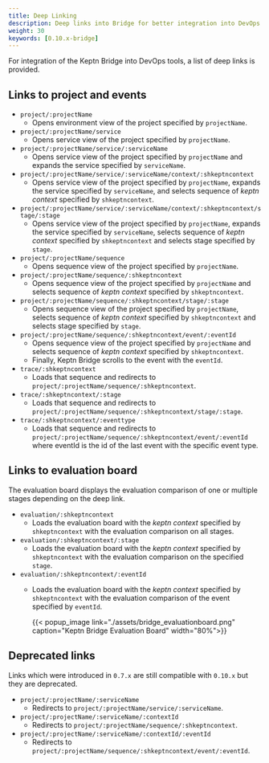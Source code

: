```yaml
---
title: Deep Linking
description: Deep links into Bridge for better integration into DevOps tools
weight: 30
keywords: [0.10.x-bridge]
---
```


For integration of the Keptn Bridge into DevOps tools, a list of deep links is provided. 

## Links to project and events

- `project/:projectName`
  - Opens environment view of the project specified by `projectName`.
- `project/:projectName/service`
  - Opens service view of the project specified by `projectName`.
- `project/:projectName/service/:serviceName`
  - Opens service view of the project specified by `projectName` and expands the service specified by `serviceName`.
- `project/:projectName/service/:serviceName/context/:shkeptncontext`
  - Opens service view of the project specified by `projectName`, expands the service specified by `serviceName`, and selects sequence of *keptn context* specified by `shkeptncontext`.
- `project/:projectName/service/:serviceName/context/:shkeptncontext/stage/:stage`
  - Opens service view of the project specified by `projectName`, expands the service specified by `serviceName`, selects sequence of *keptn context* specified by `shkeptncontext` and selects stage specified by `stage`.
- `project/:projectName/sequence`
  - Opens sequence view of the project specified by `projectName`.
- `project/:projectName/sequence/:shkeptncontext`
  - Opens sequence view of the project specified by `projectName` and selects sequence of *keptn context* specified by `shkeptncontext`.
- `project/:projectName/sequence/:shkeptncontext/stage/:stage`
  - Opens sequence view of the project specified by `projectName`, selects sequence of *keptn context* specified by `shkeptncontext` and selects stage specified by `stage`.
- `project/:projectName/sequence/:shkeptncontext/event/:eventId`
  - Opens sequence view of the project specified by `projectName` and selects sequence of *keptn context* specified by `shkeptncontext`.
  - Finally, Keptn Bridge scrolls to the event with the `eventId`.
- `trace/:shkeptncontext`
  - Loads that sequence and redirects to `project/:projectName/sequence/:shkeptncontext`.
- `trace/:shkeptncontext/:stage`
  - Loads that sequence and redirects to `project/:projectName/sequence/:shkeptncontext/stage/:stage`.
- `trace/:shkeptncontext/:eventtype`
  - Loads that sequence and redirects to `project/:projectName/sequence/:shkeptncontext/event/:eventId` where eventId is the id of the last event with the specific event type.

## Links to evaluation board

The evaluation board displays the evaluation comparison of one or multiple stages depending on the deep link.

- `evaluation/:shkeptncontext`
  - Loads the evaluation board with the *keptn context* specified by `shkeptncontext` with the evaluation comparison on all stages.
- `evaluation/:shkeptncontext/:stage`
  - Loads the evaluation board with the *keptn context* specified by `shkeptncontext` with the evaluation comparison on the specified `stage`.
- `evaluation/:shkeptncontext/:eventId`
  - Loads the evaluation board with the *keptn context* specified by `shkeptncontext` with the evaluation comparison of the event specified by `eventId`.
  
    {{< popup_image
      link="./assets/bridge_evaluationboard.png"
      caption="Keptn Bridge Evaluation Board"
      width="80%">}}

## Deprecated links

Links which were introduced in `0.7.x` are still compatible with `0.10.x` but they are deprecated.

- `project/:projectName/:serviceName`
  - Redirects to `project/:projectName/service/:serviceName`.
- `project/:projectName/:serviceName/:contextId`
  - Redirects to `project/:projectName/sequence/:shkeptncontext`.
- `project/:projectName/:serviceName/:contextId/:eventId`
  - Redirects to `project/:projectName/sequence/:shkeptncontext/event/:eventId`.
